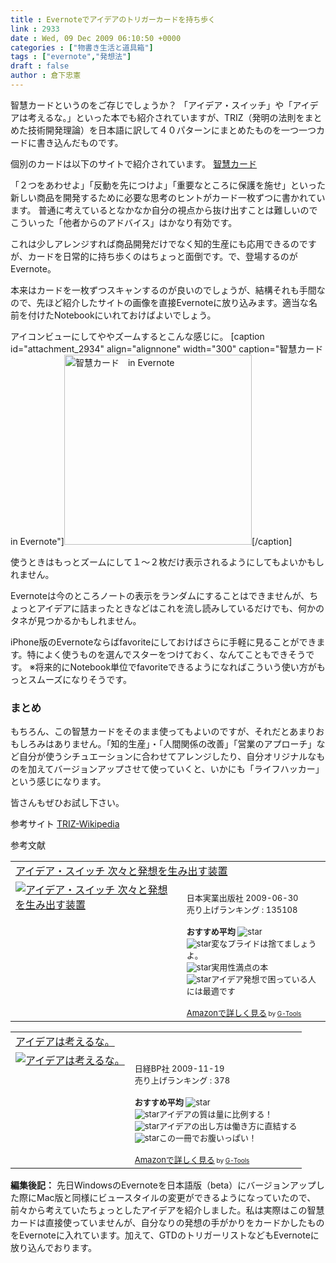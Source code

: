 ```yaml
---
title : Evernoteでアイデアのトリガーカードを持ち歩く
link : 2933
date : Wed, 09 Dec 2009 06:10:50 +0000
categories : ["物書き生活と道具箱"]
tags : ["evernote","発想法"]
draft : false
author : 倉下忠憲
---
```


智慧カードというのをご存じでしょうか？
「アイデア・スイッチ」や「アイデアは考えるな。」といった本でも紹介されていますが、TRIZ（発明の法則をまとめた技術開発理論）を日本語に訳して４０パターンにまとめたものを一つ一つカードに書き込んだものです。

個別のカードは以下のサイトで紹介されています。
<a href="http://triz.sblo.jp/archives/20070814-1.html">智慧カード
</a>

「２つをあわせよ」「反動を先につけよ」「重要なところに保護を施せ」といった新しい商品を開発するために必要な思考のヒントがカード一枚ずつに書かれています。
普通に考えているとなかなか自分の視点から抜け出すことは難しいのでこういった「他者からのアドバイス」はかなり有効です。

これは少しアレンジすれば商品開発だけでなく知的生産にも応用できるのですが、カードを日常的に持ち歩くのはちょっと面倒です。で、登場するのがEvernote。

本来はカードを一枚ずつスキャンするのが良いのでしょうが、結構それも手間なので、先ほど紹介したサイトの画像を直接Evernoteに放り込みます。適当な名前を付けたNotebookにいれておけばよいでしょう。

アイコンビューにしてややズームするとこんな感じに。
[caption id="attachment_2934" align="alignnone" width="300" caption="智慧カード　in Evernote"]<img src="https://rashita.net/blog/wp-content/uploads/2009/12/tiecard.jpg" alt="智慧カード　in Evernote" title="智慧カード　in Evernote" width="300" height="304" class="size-full wp-image-2934" />[/caption]

使うときはもっとズームにして１～２枚だけ表示されるようにしてもよいかもしれません。

Evernoteは今のところノートの表示をランダムにすることはできませんが、ちょっとアイデアに詰まったときなどはこれを流し読みしているだけでも、何かのタネが見つかるかもしれません。

iPhone版のEvernoteならばfavoriteにしておけばさらに手軽に見ることができます。特によく使うものを選んでスターをつけておく、なんてこともできそうです。
※将来的にNotebook単位でfavoriteできるようになればこういう使い方がもっとスムーズになりそうです。

<h3>まとめ</h3>
もちろん、この智慧カードをそのまま使ってもよいのですが、それだとあまりおもしろみはありません。「知的生産」・「人間関係の改善」「営業のアプローチ」など自分が使うシチュエーションに合わせてアレンジしたり、自分オリジナルなものを加えてバージョンアップさせて使っていくと、いかにも「ライフハッカー」という感じになります。

皆さんもぜひお試し下さい。

参考サイト
<a href="http://ja.wikipedia.org/wiki/TRIZ">TRIZ-Wikipedia</a>

参考文献
<table  border="0" cellpadding="5"><tr><td colspan="2"><a href="http://www.amazon.co.jp/%E3%82%A2%E3%82%A4%E3%83%87%E3%82%A2%E3%83%BB%E3%82%B9%E3%82%A4%E3%83%83%E3%83%81-%E6%AC%A1%E3%80%85%E3%81%A8%E7%99%BA%E6%83%B3%E3%82%92%E7%94%9F%E3%81%BF%E5%87%BA%E3%81%99%E8%A3%85%E7%BD%AE-%E7%9F%B3%E4%BA%95-%E5%8A%9B%E9%87%8D/dp/4534045786%3FSubscriptionId%3D15SMZCTB9V8NGR2TW082%26tag%3Drashita1000-22%26linkCode%3Dxm2%26camp%3D2025%26creative%3D165953%26creativeASIN%3D4534045786" target="_top">アイデア・スイッチ 次々と発想を生み出す装置</a><img src='http://www.assoc-amazon.jp/e/ir?t=rashita1000-22&l=ur2&o=9' width='1' height='1' border='0' alt='' /></td></tr><tr><td valign="top"><a href="http://www.amazon.co.jp/%E3%82%A2%E3%82%A4%E3%83%87%E3%82%A2%E3%83%BB%E3%82%B9%E3%82%A4%E3%83%83%E3%83%81-%E6%AC%A1%E3%80%85%E3%81%A8%E7%99%BA%E6%83%B3%E3%82%92%E7%94%9F%E3%81%BF%E5%87%BA%E3%81%99%E8%A3%85%E7%BD%AE-%E7%9F%B3%E4%BA%95-%E5%8A%9B%E9%87%8D/dp/4534045786%3FSubscriptionId%3D15SMZCTB9V8NGR2TW082%26tag%3Drashita1000-22%26linkCode%3Dxm2%26camp%3D2025%26creative%3D165953%26creativeASIN%3D4534045786" target="_top"><img src="http://ecx.images-amazon.com/images/I/41weDCjpqHL._SL160_.jpg" border="0" alt="アイデア・スイッチ 次々と発想を生み出す装置" /></a></td><td valign="top"><font size="-1"><br />日本実業出版社  2009-06-30<br />売り上げランキング : 135108<br /><br /><strong>おすすめ平均  </strong><img src="http://g-images.amazon.com/images/G/01/detail/stars-4-0.gif" alt="star" /><br /><img src="http://g-images.amazon.com/images/G/01/detail/stars-3-0.gif" alt="star" />変なプライドは捨てましょうよ。<br /><img src="http://g-images.amazon.com/images/G/01/detail/stars-4-0.gif" alt="star" />実用性満点の本<br /><img src="http://g-images.amazon.com/images/G/01/detail/stars-5-0.gif" alt="star" />アイデア発想で困っている人には最適です<br /><br /><a href="http://www.amazon.co.jp/%E3%82%A2%E3%82%A4%E3%83%87%E3%82%A2%E3%83%BB%E3%82%B9%E3%82%A4%E3%83%83%E3%83%81-%E6%AC%A1%E3%80%85%E3%81%A8%E7%99%BA%E6%83%B3%E3%82%92%E7%94%9F%E3%81%BF%E5%87%BA%E3%81%99%E8%A3%85%E7%BD%AE-%E7%9F%B3%E4%BA%95-%E5%8A%9B%E9%87%8D/dp/4534045786%3FSubscriptionId%3D15SMZCTB9V8NGR2TW082%26tag%3Drashita1000-22%26linkCode%3Dxm2%26camp%3D2025%26creative%3D165953%26creativeASIN%3D4534045786" target="_top">Amazonで詳しく見る</a></font><font size="-2"> by <a href="http://www.goodpic.com/mt/aws/index.html" >G-Tools</a></font></td></tr></table>

<table  border="0" cellpadding="5"><tr><td colspan="2"><a href="http://www.amazon.co.jp/%E3%82%A2%E3%82%A4%E3%83%87%E3%82%A2%E3%81%AF%E8%80%83%E3%81%88%E3%82%8B%E3%81%AA%E3%80%82-%E6%9F%B3%E6%BE%A4-%E5%A4%A7%E8%BC%94/dp/4822247813%3FSubscriptionId%3D15SMZCTB9V8NGR2TW082%26tag%3Drashita1000-22%26linkCode%3Dxm2%26camp%3D2025%26creative%3D165953%26creativeASIN%3D4822247813" target="_top">アイデアは考えるな。</a><img src='http://www.assoc-amazon.jp/e/ir?t=rashita1000-22&l=ur2&o=9' width='1' height='1' border='0' alt='' /></td></tr><tr><td valign="top"><a href="http://www.amazon.co.jp/%E3%82%A2%E3%82%A4%E3%83%87%E3%82%A2%E3%81%AF%E8%80%83%E3%81%88%E3%82%8B%E3%81%AA%E3%80%82-%E6%9F%B3%E6%BE%A4-%E5%A4%A7%E8%BC%94/dp/4822247813%3FSubscriptionId%3D15SMZCTB9V8NGR2TW082%26tag%3Drashita1000-22%26linkCode%3Dxm2%26camp%3D2025%26creative%3D165953%26creativeASIN%3D4822247813" target="_top"><img src="http://ecx.images-amazon.com/images/I/41Sok9Z32DL._SL160_.jpg" border="0" alt="アイデアは考えるな。" /></a></td><td valign="top"><font size="-1"><br />日経BP社  2009-11-19<br />売り上げランキング : 378<br /><br /><strong>おすすめ平均  </strong><img src="http://g-images.amazon.com/images/G/01/detail/stars-4-5.gif" alt="star" /><br /><img src="http://g-images.amazon.com/images/G/01/detail/stars-4-0.gif" alt="star" />アイデアの質は量に比例する！<br /><img src="http://g-images.amazon.com/images/G/01/detail/stars-4-0.gif" alt="star" />アイデアの出し方は働き方に直結する<br /><img src="http://g-images.amazon.com/images/G/01/detail/stars-5-0.gif" alt="star" />この一冊でお腹いっぱい！<br /><br /><a href="http://www.amazon.co.jp/%E3%82%A2%E3%82%A4%E3%83%87%E3%82%A2%E3%81%AF%E8%80%83%E3%81%88%E3%82%8B%E3%81%AA%E3%80%82-%E6%9F%B3%E6%BE%A4-%E5%A4%A7%E8%BC%94/dp/4822247813%3FSubscriptionId%3D15SMZCTB9V8NGR2TW082%26tag%3Drashita1000-22%26linkCode%3Dxm2%26camp%3D2025%26creative%3D165953%26creativeASIN%3D4822247813" target="_top">Amazonで詳しく見る</a></font><font size="-2"> by <a href="http://www.goodpic.com/mt/aws/index.html" >G-Tools</a></font></td></tr></table>

<div class="column">
<strong>編集後記：</strong>
先日WindowsのEvernoteを日本語版（beta）にバージョンアップした際にMac版と同様にビュースタイルの変更ができるようになっていたので、前々から考えていたちょっとしたアイデアを紹介しました。私は実際はこの智慧カードは直接使っていませんが、自分なりの発想の手がかりをカードかしたものをEvernoteに入れています。加えて、GTDのトリガーリストなどもEvernoteに放り込んでおります。
</div>